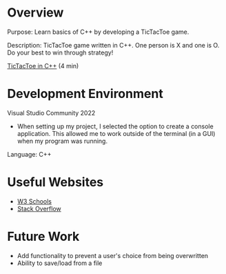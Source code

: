 # Overview

Purpose: Learn basics of C++ by developing a TicTacToe game.

Description: TicTacToe game written in C++. One person is X and one is O. Do your best to win through strategy!

[TicTacToe in C++](https://youtu.be/1Vg1o-GqlIE) (4 min)

# Development Environment

Visual Studio Community 2022
- When setting up my project, I selected the option to create a console application. This allowed me to work outside of the terminal (in a GUI) when my program was running. 

Language:
C++

# Useful Websites

- [W3 Schools](https://www.w3schools.com/cpp/default.asp)
- [Stack Overflow](https://stackoverflow.com/)

# Future Work

- Add functionality to prevent a user's choice from being overwritten
- Ability to save/load from a file
